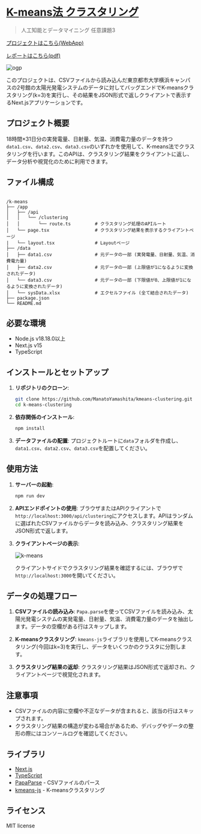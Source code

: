 # [K-means法 クラスタリング](https://kmeans-clustering.vercel.app)

> 人工知能とデータマイニング 任意課題3

[プロジェクトはこちら(WebApp)](https://kmeans-clustering.vercel.app)

[レポートはこちら(pdf)](https://github.com/user-attachments/files/17566025/aiAndDataming_task3.pdf)

![ogp](https://github.com/user-attachments/assets/8ff9fc00-43bd-4cf3-a900-68e01c12fcfd)


このプロジェクトは、CSVファイルから読み込んだ東京都市大学横浜キャンパスの2号館の太陽光発電システムのデータに対してバッグエンドでK-meansクラスタリング(k=3)を実行し、その結果をJSON形式で返しクライアントで表示するNext.jsアプリケーションです。

## プロジェクト概要

18時間×31日分の実発電量、日射量、気温、消費電力量のデータを持つ`data1.csv`、`data2.csv`、`data3.csv`のいずれかを使用して、K-means法でクラスタリングを行います。このAPIは、クラスタリング結果をクライアントに返し、データ分析や視覚化のために利用できます。

## ファイル構成

```

/k-means
├── /app
│   ├── /api
│   │   └── /clustering
│   │       └── route.ts         # クラスタリング処理のAPIルート
│   └── page.tsx                 # クラスタリング結果を表示するクライアントページ
|   └── layout.tsx               # Layoutページ
├── /data
│   ├── data1.csv                # 元データの一部 (実発電量、日射量、気温、消費電力量)
│   ├── data2.csv                # 元データの一部 (上限値が1になるように変換されたデータ)
│   └── data3.csv                # 元データの一部 (下限値が0、上限値が1になるように変換されたデータ)
│   └── sysData.xlsx             # エクセルファイル (全て結合されたデータ)
├── package.json
└── README.md

```

## 必要な環境

- Node.js v18.18.0以上
- Next.js v15
- TypeScript

## インストールとセットアップ

1. **リポジトリのクローン**:

   ``` bash
   git clone https://github.com/ManatoYamashita/kmeans-clustering.git
   cd k-means-clustering
   ```

2. **依存関係のインストール**:

   ``` bash
   npm install
   ```

3. **データファイルの配置**:
   プロジェクトルートに`data`フォルダを作成し、`data1.csv`、`data2.csv`、`data3.csv`を配置してください。

## 使用方法

1. **サーバーの起動**:

   ``` bash
   npm run dev
   ```

2. **APIエンドポイントの使用**:
   ブラウザまたはAPIクライアントで`http://localhost:3000/api/clustering`にアクセスします。APIはランダムに選ばれたCSVファイルからデータを読み込み、クラスタリング結果をJSON形式で返します。

3. **クライアントページの表示**:

   ![k-means](https://github.com/user-attachments/assets/853ded59-093a-4763-8087-d51ea91af7ca)

   クライアントサイドでクラスタリング結果を確認するには、ブラウザで`http://localhost:3000`を開いてください。

## データの処理フロー

1. **CSVファイルの読み込み**:
   `Papa.parse`を使ってCSVファイルを読み込み、太陽光発電システムの実発電量、日射量、気温、消費電力量のデータを抽出します。データの空欄がある行はスキップします。

2. **K-meansクラスタリング**:
   `kmeans-js`ライブラリを使用してK-meansクラスタリング(今回はk=3)を実行し、データをいくつかのクラスタに分割します。

3. **クラスタリング結果の返却**:
   クラスタリング結果はJSON形式で返却され、クライアントページで視覚化されます。

## 注意事項

- CSVファイルの内容に空欄や不正なデータが含まれると、該当の行はスキップされます。
- クラスタリング結果の構造が変わる場合があるため、デバッグやデータの整形の際にはコンソールログを確認してください。

## ライブラリ

- [Next.js](https://nextjs.org/)
- [TypeScript](https://www.typescriptlang.org/)
- [PapaParse](https://www.papaparse.com/) - CSVファイルのパース
- [kmeans-js](https://www.npmjs.com/package/kmeans-js) - K-meansクラスタリング

## ライセンス

MIT license
